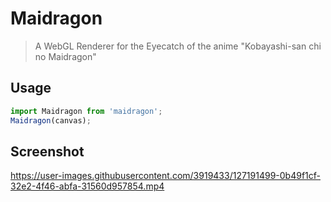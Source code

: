 # Maidragon
> A WebGL Renderer for the Eyecatch of the anime "Kobayashi-san chi no Maidragon"

## Usage
```js
import Maidragon from 'maidragon';
Maidragon(canvas);
```

## Screenshot
https://user-images.githubusercontent.com/3919433/127191499-0b49f1cf-32e2-4f46-abfa-31560d957854.mp4
